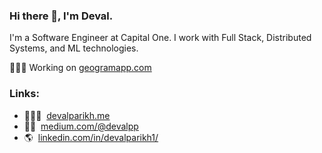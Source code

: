 ### Hi there 👋, I'm Deval.

I'm a Software Engineer at Capital One. I work with Full Stack, Distributed Systems, and ML technologies.

👨🏻‍💻 Working on [geogramapp.com](geogramapp.com) 

### Links:
<!-- <a href="http://devalparikh.me/" target="_blank"><img alt="Personal Website" src="https://img.shields.io/badge/Personal%20Website-%2312100E.svg?&style=for-the-badge&logoColor=white" /></a><br/>
<a href="https://medium.com/@devalpp" target="_blank"><img alt="Medium" src="https://img.shields.io/badge/medium-%2312100E.svg?&style=for-the-badge&logo=medium&logoColor=white" /></a><br/>
<a href="https://www.linkedin.com/in/devalparikh1/" target="_blank"><img alt="LinkedIn" src="https://img.shields.io/badge/linkedin-%230077B5.svg?&style=for-the-badge&logo=linkedin&logoColor=white" /></a><br/> -->

- 👨🏻‍💻&nbsp; [devalparikh.me](http://devalparikh.me/)
- ✍🏼&nbsp; [medium.com/@devalpp](https://medium.com/@devalpp)
- 🌎&nbsp; [linkedin.com/in/devalparikh1/](https://www.linkedin.com/in/devalparikh1/)

<!-- 
Links
- 👨🏻‍💻&nbsp; [devalparikh.me](http://devalparikh.me/)
- ✍🏼&nbsp; [medium.com/@devalpp](https://medium.com/@devalpp) -->

<!-- [![Deval's Top Languages](https://github-readme-stats.vercel.app/api/top-langs/?username=devalparikh&layout=compact&hide=makefile,objective-c,python,&langs_count=10)](https://devalparikh.me/)
 -->
<!--
**devalparikh/devalparikh** is a ✨ _special_ ✨ repository because its `README.md` (this file) appears on your GitHub profile.

Here are some ideas to get you started:

- 🔭 I’m currently working on ...
- 🌱 I’m currently learning ...
- 👯 I’m looking to collaborate on ...
- 🤔 I’m looking for help with ...
- 💬 Ask me about ...
- 📫 How to reach me: ...
- 😄 Pronouns: ...
- ⚡ Fun fact: ...
-->
